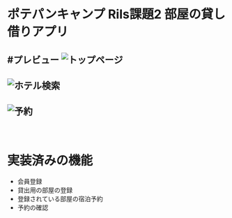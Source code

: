 # ポテパンキャンプ Rils課題2 部屋の貸し借りアプリ

#プレビュー
![トップページ](https://user-images.githubusercontent.com/99729195/170863336-6ad661db-7e4f-4fff-88e7-db20ee4f86c3.jpeg)
---
![ホテル検索](https://user-images.githubusercontent.com/99729195/170863365-426e2c2c-fae3-4759-b434-1fde07205cf5.jpeg)
---
![予約](https://user-images.githubusercontent.com/99729195/170863388-2ad36a78-5842-446e-a1f3-21b948bda19d.jpeg)
---
　　
# 実装済みの機能
- 会員登録
- 貸出用の部屋の登録
- 登録されている部屋の宿泊予約
- 予約の確認

